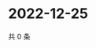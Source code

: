 # 2022-12-25

共 0 条

<!-- BEGIN WEIBO -->
<!-- 最后更新时间 Sun Dec 25 2022 04:12:57 GMT+0800 (China Standard Time) -->

<!-- END WEIBO -->
